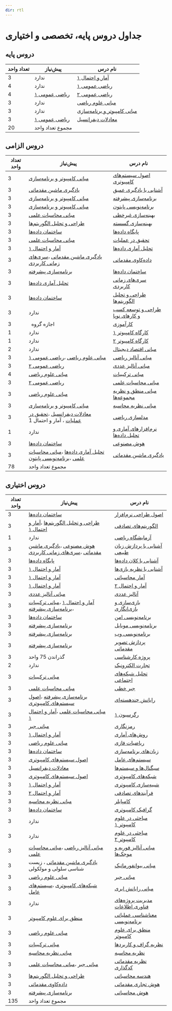 ```yaml
---
dir: rtl
---
```


# جداول دروس پایه، تخصصی و اختیاری


## دروس پایه

| تعداد واحد | پیش‌نیاز | نام درس |
| ---------- | -------- | ------- |
|3|ندارد|[آمار و احتمال ۱](docs/base/Probability-and-Statistics-I.md) | 
|4|ندارد|[ریاضی عمومی ۱](docs/base/Calculus-I.md) | 
|4|[ریاضی عمومی ۱](docs/base/Calculus-I.md)|[ریاضی عمومی ۲](docs/base/Calculus-II.md) | 
|3|ندارد|[مبانی علوم ریاضی](docs/base/Foundation-of-Mathematics.md) | 
|3|ندارد|[مبانی کامپیوتر و برنامه‌سازی](docs/base/Fundamentals-of-Computer-Programming.md) | 
|3|[ریاضی عمومی ۱](docs/base/Calculus-I.md)|[معادلات دیفرانسیل](docs/base/Differential-Equations.md) | 
 |20|مجموع تعداد واحد|

## دروس الزامی

| تعداد واحد | پیش‌نیاز | نام درس |
| ---------- | -------- | ------- |
|3|[مبانی کامپیوتر و برنامه‌سازی](docs/base/Fundamentals-of-Computer-Programming.md)|[اصول سیستم‌های کامپیوتری](docs/mandatory/Principles-of-Computer-Systems.md) | 
|3|[یادگیری ماشین مقدماتی](docs/mandatory/Elementary-Machine-Learning.md)|[آشنایی با یادگیری عمیق](docs/mandatory/Introduction-to-Deep-Learning.md) | 
|3|[مبانی کامپیوتر و برنامه‌سازی](docs/base/Fundamentals-of-Computer-Programming.md)|[برنامه‌سازی پیشرفته](docs/mandatory/Advanced-Programming.md) | 
|3|[مبانی کامپیوتر و برنامه‌سازی](docs/base/Fundamentals-of-Computer-Programming.md)|[برنامه‌نویسی پایتون](docs/mandatory/Python-Programming.md) | 
|3|[مبانی محاسبات علمی](docs/mandatory/Elementary-Scientific-Computing.md)|[بهینه‌سازی غیرخطی](docs/mandatory/Nonlinear-Optimization.md) | 
|3|[طراحی و تحلیل الگوریتم‌ها](docs/mandatory/Design-and-Analysis-of-Algorithms.md)|[بهینه‌سازی گسسته](docs/mandatory/Discrete-Optimization.md) | 
|3|[ساختمان داده‌ها](docs/mandatory/Data-Structures.md)|[پایگاه داده‌ها](docs/mandatory/Databases.md) | 
|3|[مبانی محاسبات علمی](docs/mandatory/Elementary-Scientific-Computing.md)|[تحقیق در عملیات](docs/mandatory/Operations-research.md) | 
|3|[آمار و احتمال ۱](docs/base/Probability-and-Statistics-I.md)|[تحلیل آماری داده‌ها](docs/mandatory/Statistical-Data-Analysis.md) | 
|3|[یادگیری ماشین مقدماتی](docs/mandatory/Elementary-Machine-Learning.md) ،[سری‌های زمانی کاربردی](docs/mandatory/Applied-Time-Series.md)|[داده‌کاوی مقدماتی](docs/mandatory/Elementary-Data-Mining.md) | 
|3|[برنامه‌سازی پیشرفته](docs/mandatory/Advanced-Programming.md)|[ساختمان داده‌ها](docs/mandatory/Data-Structures.md) | 
|3|[تحلیل آماری داده‌ها](docs/mandatory/Statistical-Data-Analysis.md)|[سری‌های زمانی کاربردی](docs/mandatory/Applied-Time-Series.md) | 
|3|[ساختمان داده‌ها](docs/mandatory/Data-Structures.md)|[طراحی و تحلیل الگوریتم‌ها](docs/mandatory/Design-and-Analysis-of-Algorithms.md) | 
|3|ندارد|[طراحی و توسعه کسب و کارهای نوپا](docs/mandatory/Design-and-development-of-start-up-businesses.md) | 
|3|` `اجازه گروه|[کارآموزی](docs/mandatory/Apprenticeship.md) | 
|1|ندارد|[کارگاه کامپیوتر ۱](docs/mandatory/Computer-Workshop-I.md) | 
|1|ندارد|[کارگاه کامپیوتر ۲](docs/mandatory/Computer-Workshop-II.md) | 
|2|ندارد|[مبانی اقتصاد دیجیتال](docs/mandatory/Basics-of-Digital-Economics.md) | 
|3|[مبانی علوم ریاضی](docs/base/Foundation-of-Mathematics.md) ،[ریاضی عمومی ۱](docs/base/Calculus-I.md)|[مبانی آنالیز ریاضی](docs/mandatory/Foundation-of-Mathematical-Analysis.md) | 
|3|[ریاضی عمومی ۲](docs/base/Calculus-II.md)|[مبانی آنالیز عددی](docs/mandatory/Foundation-of-Numerical-Analysis.md) | 
|4|[مبانی علوم ریاضی](docs/base/Foundation-of-Mathematics.md)|[مبانی ترکیبیات](docs/mandatory/Foundation-of-Combinatorics.md) | 
|3|[ریاضی عمومی ۲](docs/base/Calculus-II.md)|[مبانی محاسبات علمی](docs/mandatory/Elementary-Scientific-Computing.md) | 
|3|[مبانی علوم ریاضی](docs/base/Foundation-of-Mathematics.md)|[مبانی منطق و نظریه مجموعه‌ها](docs/mandatory/Fundamentals-of-Logic.md) | 
|3|[مبانی کامپیوتر و برنامه‌سازی](docs/base/Fundamentals-of-Computer-Programming.md)|[مبانی نظریه محاسبه](docs/mandatory/Introduction-to-the-theory-of-Computation.md) | 
|3|[معادلات دیفرانسیل](docs/base/Differential-Equations.md) ،[تحقیق در عملیات](docs/mandatory/Operations-research.md) ، آمار و احتمال 1|[مدلسازی ریاضی](docs/mandatory/Mathematical-Modeling.md) | 
|1|ندارد|[نرم‌افزارهای آماری و تحلیل داده‌ها](docs/mandatory/Statistical-Software-and-data-analysis.md) | 
|3|[ساختمان داده‌ها](docs/mandatory/Data-Structures.md)|[هوش مصنوعی](docs/mandatory/Artificial-Intelligence.md) | 
|3|[تحلیل آماری داده‌ها](docs/mandatory/Statistical-Data-Analysis.md) ،[مبانی محاسبات علمی](docs/mandatory/Elementary-Scientific-Computing.md) ،[برنامه‌نویسی پایتون](docs/mandatory/Python-Programming.md)|[یادگیری ماشین مقدماتی](docs/mandatory/Elementary-Machine-Learning.md) | 
 |78|مجموع تعداد واحد|

## دروس اختیاری

| تعداد واحد | پیش‌نیاز | نام درس |
| ---------- | -------- | ------- |
|3|[ساختمان داده‌ها](docs/mandatory/Data-Structures.md)|[اصول طراحی نرم‌افزار](docs/elective/Principles-of-SoftwareDesign.md) | 
|3|[طراحی و تحلیل الگوریتم‌ها](docs/mandatory/Design-and-Analysis-of-Algorithms.md) ،[آمار و احتمال ۱](docs/base/Probability-and-Statistics-I.md)|[الگوریتم‌های تصادفی](docs/elective/Randomized-Algorithms.md) | 
|1|ندارد|[آزمایشگاه ریاضی](docs/elective/Mathematics-Lab.md) | 
|3|[هوش مصنوعی](docs/mandatory/Artificial-Intelligence.md) ،[یادگیری ماشین مقدماتی](docs/mandatory/Elementary-Machine-Learning.md) ،[سری‌های زمانی کاربردی](docs/mandatory/Applied-Time-Series.md)|[آشنایی با پردازش زبان طبیعی](docs/elective/Introdution-to-Natural-Language-Processing.md) | 
|3|[پایگاه داده‌ها](docs/mandatory/Databases.md)|[آشنایی با کلان داده‌ها](docs/elective/Introduction-to-Big-Data.md) | 
|3|[آمار و احتمال ۱](docs/base/Probability-and-Statistics-I.md)|[آشنایی با نظریه بازی‌ها](docs/elective/Introduction-to-Game-Theory.md) | 
|3|[آمار و احتمال ۱](docs/base/Probability-and-Statistics-I.md)|[آمار محاسباتی](docs/elective/Computational-Statistics.md) | 
|3|[آمار و احتمال ۱](docs/base/Probability-and-Statistics-I.md)|[آمار و احتمال ۲](docs/elective/Probability-and-Statistics-II.md) | 
|3|[مبانی آنالیز عددی](docs/mandatory/Foundation-of-Numerical-Analysis.md)|[آنالیز عددی](docs/elective/Numerical-Analysis.md) | 
|3|[آمار و احتمال ۱](docs/base/Probability-and-Statistics-I.md) ،[مبانی ترکیبیات](docs/mandatory/Foundation-of-Combinatorics.md) ،[برنامه‌سازی پیشرفته](docs/mandatory/Advanced-Programming.md)|[بازی‌سازی و بازی‌انگاری](docs/elective/Gamification-and-Game-Design.md) | 
|3|[ساختمان داده‌ها](docs/mandatory/Data-Structures.md)|[برنامه‌نویسی امن](docs/elective/Secure-Programming.md) | 
|3|[برنامه‌سازی پیشرفته](docs/mandatory/Advanced-Programming.md)|[برنامه‌نویسی موبایل](docs/elective/Mobile-Programming.md) | 
|3|[برنامه‌سازی پیشرفته](docs/mandatory/Advanced-Programming.md)|[برنامه‌نویسی وب](docs/elective/Web-Programming.md) | 
|3|[برنامه‌سازی پیشرفته](docs/mandatory/Advanced-Programming.md)|[پردازش تصویر مقدماتی](docs/elective/Elementary-Image-Processing.md) | 
|3|گذراندن 75 واحد|[پروژه کارشناسی](docs/elective/Project.md) | 
|2|ندارد|[تجارت الکترونیک](docs/elective/Electronic-Commerce.md) | 
|3|[مبانی ترکیبیات](docs/mandatory/Foundation-of-Combinatorics.md)|[تحلیل شبکه‌های اجتماعی](docs/elective/Social-Networks-Analysis.md) | 
|3|[مبانی محاسبات علمی](docs/mandatory/Elementary-Scientific-Computing.md)|[جبر خطی](docs/elective/Linear-Algebra.md) | 
|3|[برنامه‌سازی پیشرفته](docs/mandatory/Advanced-Programming.md) ،[اصول سیستم‌های کامپیوتری](docs/mandatory/Principles-of-Computer-Systems.md)|[رایانش چند‌هسته‌ای](docs/elective/Multicore-Computing.md) | 
|3|[مبانی محاسبات علمی](docs/mandatory/Elementary-Scientific-Computing.md) ،[آمار و احتمال ۱](docs/base/Probability-and-Statistics-I.md)|[رگرسیون ۱](docs/elective/Regression-I.md) | 
|3|[مبانی جبر](docs/elective/Foundation-of-Algebra.md)|[رمزنگاری](docs/elective/Cryptography.md) | 
|3|[آمار و احتمال ۱](docs/base/Probability-and-Statistics-I.md)|[روش‌های آماری](docs/elective/Statistical-Methods.md) | 
|3|[مبانی علوم ریاضی](docs/base/Foundation-of-Mathematics.md)|[ریاضیات فازی](docs/elective/Fuzzy-Mathematics.md) | 
|3|[ساختمان داده‌ها](docs/mandatory/Data-Structures.md)|[زبان‌های برنامه‌سازی](docs/elective/Programming-Languages.md) | 
|3|[اصول سیستم‌های کامپیوتری](docs/mandatory/Principles-of-Computer-Systems.md)|[سیستم‌های عامل](docs/elective/Principles-of-Operating-Systems.md) | 
|3|[معادلات دیفرانسیل](docs/base/Differential-Equations.md)|[سیگنال‌ها و سیستم‌ها](docs/elective/Signals-and-Systems.md) | 
|3|[اصول سیستم‌های کامپیوتری](docs/mandatory/Principles-of-Computer-Systems.md)|[شبکه‌های کامپیوتری](docs/elective/Computer-Networks.md) | 
|3|[آمار و احتمال ۱](docs/base/Probability-and-Statistics-I.md)|[شبیه‌سازی کامپیوتری](docs/elective/Computerized-Simulation.md) | 
|3|[آمار و احتمال ۲](docs/elective/Probability-and-Statistics-II.md)|[فرآیندهای تصادفی](docs/elective/Stochastic-Processes.md) | 
|3|[مبانی نظریه محاسبه](docs/mandatory/Introduction-to-the-theory-of-Computation.md)|[کامپایلر](docs/elective/Compiler.md) | 
|3|[ساختمان داده‌ها](docs/mandatory/Data-Structures.md)|[گرافیک کامپیوتری](docs/elective/Computer-Graphics.md) | 
|3|ندارد|[مباحثی در علوم کامپیوتر ۱](docs/elective/Topics-in-Computer-Science-I.md) | 
|3|ندارد|[مباحثی در علوم کامپیوتر ۲](docs/elective/Topics-in-Computer-Science-II.md) | 
|3|[مبانی آنالیز ریاضی](docs/mandatory/Foundation-of-Mathematical-Analysis.md) ،[مبانی محاسبات علمی](docs/mandatory/Elementary-Scientific-Computing.md)|[مبانی آنالیز فوریه و موجک‌ها](docs/elective/Introduction-to-Fourier-and-Wavelet-Analysis.md) | 
|3|[یادگیری ماشین مقدماتی](docs/mandatory/Elementary-Machine-Learning.md) ،  زیست شناسی سلولی و مولکولی|[مبانی بیوانفورماتیک](docs/elective/Fundamentals-of-Bioinformatic.md) | 
|3|[مبانی علوم ریاضی](docs/base/Foundation-of-Mathematics.md)|[مبانی جبر](docs/elective/Foundation-of-Algebra.md) | 
|3|[شبکه‌های کامپیوتری](docs/elective/Computer-Networks.md) ،[سیستم‌های عامل](docs/elective/Principles-of-Operating-Systems.md)|[مبانی رایانش ابری](docs/elective/Cloud-Computing-Fundamentals.md) | 
|3|ندارد|[مدیریت پروژه‌های فناوری اطلاعات](docs/elective/Information-Technology-Project-Management.md) | 
|3|[منطق برای علوم کامپیوتر](docs/elective/Logic-for-Computer-Science.md)|[معناشناسی عملیاتی برنامه‌نویسی](docs/elective/Operational-Semantics-of-Programming.md) | 
|3|[مبانی علوم ریاضی](docs/base/Foundation-of-Mathematics.md)|[منطق برای علوم کامپیوتر](docs/elective/Logic-for-Computer-Science.md) | 
|3|[مبانی ترکیبیات](docs/mandatory/Foundation-of-Combinatorics.md)|[نظریه گراف و کاربردها](docs/elective/Graph-Theory-and-Applications.md) | 
|3|[مبانی نظریه محاسبه](docs/mandatory/Introduction-to-the-theory-of-Computation.md)|[نظریه محاسبه](docs/elective/Theory-of-Computation.md) | 
|3|[مبانی جبر](docs/elective/Foundation-of-Algebra.md) ،[مبانی محاسبات علمی](docs/mandatory/Elementary-Scientific-Computing.md)|[نظریه مقدماتی کدگذاری](docs/elective/Elementary-Coding-Theory.md) | 
|3|[طراحی و تحلیل الگوریتم‌ها](docs/mandatory/Design-and-Analysis-of-Algorithms.md)|[هندسه محاسباتی](docs/elective/Computational-Geometry.md) | 
|3|[داده‌کاوی مقدماتی](docs/mandatory/Elementary-Data-Mining.md)|[هوش تجاری مقدماتی](docs/elective/Elementary-Business-intelligence.md) | 
|3|[برنامه‌سازی پیشرفته](docs/mandatory/Advanced-Programming.md)|[هوش محاسباتی](docs/elective/Computational-Intelligence.md) | 
 |135|مجموع تعداد واحد|
